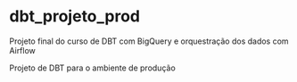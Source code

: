 # dbt_projeto_prod
Projeto final do curso de DBT com BigQuery e orquestração dos dados com Airflow

Projeto de DBT para o ambiente de produção
